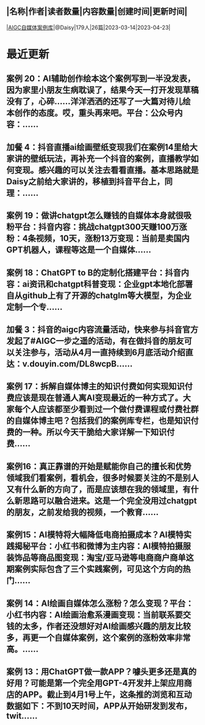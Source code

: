 |名称|作者|读者数量|内容数量|创建时间|更新时间|
---
|[AIGC自媒体案例库](https://xiaobot.net/p/AIZHIBEI?refer=0b133df9-27dc-423b-8101-639049001c13)|@Daisy|179人|26篇|2023-03-14|2023-04-23|

# 最近更新
## 案例 20：AI辅助创作绘本这个案例写到一半没发表，因为家里小朋友生病耽误了，结果今天一打开发现草稿没有了，心碎……洋洋洒洒的还写了一大篇对待儿绘本创作的态度。哎，重头再来吧。平台：公众号内容：......
## 加餐 4：抖音直播ai绘画壁纸变现我们在案例14里给大家讲的壁纸玩法，再补充一个抖音的案例，直播教学如何变现。感兴趣的可以关注去看看直播。基本思路就是Daisy之前给大家讲的，移植到抖音平台上，同理：......
## 案例 19：做讲chatgpt怎么赚钱的自媒体本身就很吸粉平台：抖音内容：挑战chatgpt300天赚100万涨粉：4条视频，10天，涨粉13万变现：当前是卖国内GPT机器人，课程等这是一个自媒体......
## 案例 18：ChatGPT to B的定制化搭建平台：抖音内容：ai资讯和chatgpt科普变现：企业gpt本地化部署自从github上有了开源的chatglm等大模型，为企业定制一个专......
## 加餐 3：抖音的aigc内容流量活动，快来参与抖音官方发起了#AIGC一步之遥的活动，有在做抖音的朋友可以关注参与，活动从4月一直持续到6月底活动介绍直达：v.douyin.com/DL8wcpB......
## 案例 17：拆解自媒体博主的知识付费如何实现知识付费应该是现在普通人离AI变现最近的一种方式了。大家每个人应该都至少看到过一个做付费课程或付费社群的自媒体博主吧？包括我们的案例库专栏，也是知识付费的一种。所以今天干脆给大家详解一下知识付费......
## 案例16：真正靠谱的开始是赋能你自己的擅长和优势领域我们看案例，看机会，很多时候要关注的不是别人又有什么新的方向了，而是应该想在我的领域里，有什么新思路可以融合进来。这是一个完全没用过chatgpt的朋友，之前发给我的视频，一个教育......
## 案例15：AI模特将大幅降低电商拍摄成本？AI模特实践揭秘平台：小红书和微博为主内容：AI模特拍摄服装饰品等商品图变现：淘宝/亚马逊等电商商户商单这期案例实际包含了三个实践案例，可见这个方向的热门......
## 案例 14：AI绘画自媒体怎么涨粉？怎么变现？平台：小红书内容：AI绘画治愈系漫画变现：当前联系要交钱的太多，作者还没想好对AI绘画感兴趣的朋友比较多，再更一个自媒体案例，这个案例的涨粉效率非常高。......
## 案例 13：用ChatGPT做一款APP？噱头更多还是真的好用？可能是第一个完全用GPT-4开发并上架应用商店的APP。截止到4月1号上午，这条推的浏览和互动数据如下：不到10天时间，APP从开始研发到发布，twit......

